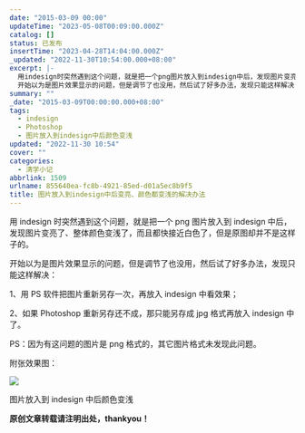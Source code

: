 ```yaml
---
date: "2015-03-09 00:00"
updateTime: "2023-05-08T00:09:00.000Z"
catalog: []
status: 已发布
insertTime: "2023-04-28T14:04:00.000Z"
_updated: "2022-11-30T10:54:00.000+08:00"
excerpt: |-
  用indesign时突然遇到这个问题，就是把一个png图片放入到indesign中后，发现图片变亮了、整体颜色变浅了，而且都快接近白色了，但是原图却并不是这样子的。
  开始以为是图片效果显示的问题，但是调节了也没用，然后试了好多办法，发现只能这样解决
summary: ""
_date: "2015-03-09T00:00:00.000+08:00"
tags:
  - indesign
  - Photoshop
  - 图片放入到indesign中后颜色变浅
updated: "2022-11-30 10:54"
cover: ""
categories:
  - 清学小记
abbrlink: 1509
urlname: 855640ea-fc8b-4921-85ed-d01a5ec8b9f5
title: 图片放入到indesign中后变亮、颜色都变浅的解决办法
---
```


用 indesign 时突然遇到这个问题，就是把一个 png 图片放入到 indesign 中后，发现图片变亮了、整体颜色变浅了，而且都快接近白色了，但是原图却并不是这样子的。

开始以为是图片效果显示的问题，但是调节了也没用，然后试了好多办法，发现只能这样解决：

1、用 PS 软件把图片重新另存一次，再放入 indesign 中看效果；

2、如果 Photoshop 重新另存还不成，那只能另存成 jpg 格式再放入 indesign 中了。

PS：因为有这问题的图片是 png 格式的，其它图片格式未发现此问题。

附张效果图：

![](https://image.bmqy.net/upload/FjLLCba6Z0JwOAWq4U5dsDhOf9k1.jpg)

图片放入到 indesign 中后颜色变浅

**原创文章转载请注明出处，thankyou！**

